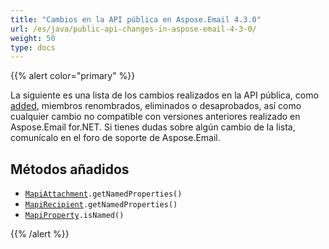 ```yaml
---
title: "Cambios en la API pública en Aspose.Email 4.3.0"
url: /es/java/public-api-changes-in-aspose-email-4-3-0/
weight: 50
type: docs
---
```


{{% alert color="primary" %}}

La siguiente es una lista de los cambios realizados en la API pública, como [added](/email/java/public-api-changes-in-aspose-email-4-3-0/), miembros renombrados, eliminados o desaprobados, así como cualquier cambio no compatible con versiones anteriores realizado en Aspose.Email for.NET. Si tienes dudas sobre algún cambio de la lista, comunícalo en el foro de soporte de Aspose.Email.

## **Métodos añadidos**
- [`MapiAttachment`](https://apireference.aspose.com/email/java/com.aspose.email/MapiAttachment)`.getNamedProperties()`
- [`MapiRecipient`](https://apireference.aspose.com/email/java/com.aspose.email.class-use/MapiRecipient)`.getNamedProperties()`
- [`MapiProperty`](https://apireference.aspose.com/email/java/com.aspose.email.class-use/MapiProperty)`.isNamed()`

{{% /alert %}}
